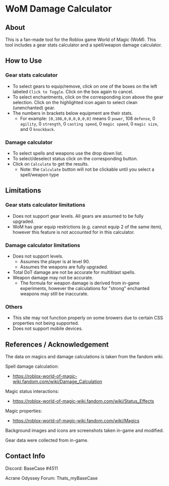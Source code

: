 # WoM Damage Calculator

## About

This is a fan-made tool for the Roblox game World of Magic (WoM). This tool includes a gear stats calculator and a spell/weapon damage calculator. 

## How to Use

### Gear stats calculator

- To select gears to equip/remove, click on one of the boxes on the left labeled `Click to Toggle`. Click on the box again to cancel.
- To select enchantments, click on the corresponding icon above the gear selection. Click on the highlighted icon again to select clean (unenchanted) gear.
- The numbers in brackets below equipment are their stats.
    - For example: `[0,108,0,0,0,0,0,0]` means 0 `power`, 108 `defense`, 0 `agility`, 0 `strength`, 0 `casting speed`, 0 `magic speed`, 0 `magic size`, and 0 `knockback`.

### Damage calculator 

- To select spells and weapons use the drop down list.
- To select/deselect status click on the corresponding button.
- Click on `Calculate` to get the results. 
    - Note: the `Calculate` button will not be clickable until you select a spell/weapon type

## Limitations

### Gear stats calculator limitations

- Does not support gear levels. All gears are assumed to be fully upgraded.
- WoM has gear equip restrictions (e.g. cannot equip 2 of the same item), however this feature is not accounted for in this calculator.

### Damage calculator limitations

- Does not support levels. 
    - Assumes the player is at level 90.
    - Assumes the weapons are fully upgraded.
- Total DoT damage are not be accurate for multiblast spells.
- Weapon damage may not be accurate.
    - The formula for weapon damage is derived from in-game experiments, however the calculations for "strong" enchanted weapons may still be inaccurate.

### Others

- This site may not function properly on some browers due to certain CSS properties not being supported.
- Does not support mobile devices.

## References / Acknowledgement

The data on magics and damage calculations is taken from the fandom wiki.

Spell damage calculation:
- https://roblox-world-of-magic-wiki.fandom.com/wiki/Damage_Calculation

Magic status interactions:
- https://roblox-world-of-magic-wiki.fandom.com/wiki/Status_Effects

Magic properties:
- https://roblox-world-of-magic-wiki.fandom.com/wiki/Magics

Background images and icons are screenshots taken in-game and modified.

Gear data were collected from in-game.

## Contact Info

Discord: BaseCase #4511

Acrane Odyssey Forum: Thats_myBaseCase